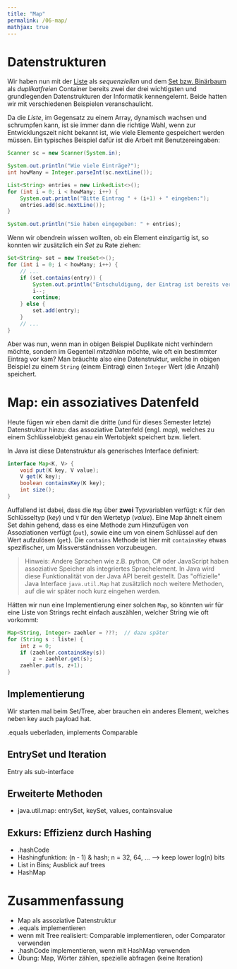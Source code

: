 ```yaml
---
title: "Map"
permalink: /06-map/
mathjax: true
---
```


# Datenstrukturen

Wir haben nun mit der [Liste](/02-linked-list/) als _sequenziellen_ und dem [Set bzw. Binärbaum](/03-tree-set/) als _duplikatfreien_ Container bereits zwei der drei wichtigsten und grundlegenden Datenstrukturen der Informatik kennengelernt.
Beide hatten wir mit verschiedenen Beispielen veranschaulicht.

Da die _Liste_, im Gegensatz zu einem Array, dynamisch wachsen und schrumpfen kann, ist sie immer dann die richtige Wahl, wenn zur Entwicklungszeit nicht bekannt ist, wie viele Elemente gespeichert werden müssen.
Ein typisches Beispiel dafür ist die Arbeit mit Benutzereingaben:

```java
Scanner sc = new Scanner(System.in);

System.out.println("Wie viele Einträge?");
int howMany = Integer.parseInt(sc.nextLine());

List<String> entries = new LinkedList<>();
for (int i = 0; i < howMany; i++) {
	System.out.println("Bitte Eintrag " + (i+1) + " eingeben:");
	entries.add(sc.nextLine());
}

System.out.println("Sie haben eingegeben: " + entries);
```

Wenn wir obendrein wissen wollten, ob ein Element einzigartig ist, so konnten wir zusätzlich ein _Set_ zu Rate ziehen:

```java
Set<String> set = new TreeSet<>();
for (int i = 0; i < howMany; i++) {
	// ...
	if (set.contains(entry)) {
		System.out.println("Entschuldigung, der Eintrag ist bereits vergeben.");
		i--;
		continue;
	} else {
		set.add(entry);
	}
	// ...
}
```


Aber was nun, wenn man in obigen Beispiel Duplikate nicht verhindern möchte, sondern im Gegenteil _mitzählen_ möchte, wie oft ein bestimmter Eintrag vor kam?
Man bräuchte also eine Datenstruktur, welche in obigen Beispiel zu einem `String` (einem Eintrag) einen `Integer` Wert (die Anzahl) speichert.


# Map: ein assoziatives Datenfeld

Heute fügen wir eben damit die dritte (und für dieses Semester letzte) Datenstruktur hinzu: das assoziative Datenfeld (engl. _map_), welches zu einem Schlüsselobjekt genau ein Wertobjekt speichert bzw. liefert.

In Java ist diese Datenstruktur als generisches Interface definiert:

```java
interface Map<K, V> {
	void put(K key, V value);
	V get(K key);
	boolean containsKey(K key);
	int size();
}
```

Auffallend ist dabei, dass die `Map` über **zwei** Typvariablen verfügt: `K` für den Schlüsseltyp (_key_) und `V` für den Wertetyp (_value_).
Eine Map ähnelt einem Set dahin gehend, dass es eine Methode zum Hinzufügen von Assoziationen verfügt (`put`), sowie eine um von einem Schlüssel auf den Wert aufzulösen (`get`).
Die `contains` Methode ist hier mit `containsKey` etwas spezifischer, um Missverständnissen vorzubeugen.

> Hinweis: Andere Sprachen wie z.B. python, C\# oder JavaScript haben assoziative Speicher als integriertes Sprachelement.
> In Java wird diese Funktionalität von der Java API bereit gestellt.
> Das "offizielle" Java Interface `java.util.Map` hat zusätzlich noch weitere Methoden, auf die wir später noch kurz eingehen werden.

Hätten wir nun eine Implementierung einer solchen `Map`, so könnten wir für eine Liste von Strings recht einfach auszählen, welcher String wie oft vorkommt:

```java
Map<String, Integer> zaehler = ???;  // dazu später
for (String s : liste) {
	int z = 0;
	if (zaehler.containsKey(s))
		z = zaehler.get(s);
	zaehler.put(s, z+1);
}
```

## Implementierung

Wir starten mal beim Set/Tree, aber brauchen ein anderes Element, welches neben key auch payload hat.

.equals ueberladen, implements Comparable


## EntrySet und Iteration

Entry als sub-interface


## Erweiterte Methoden

+ java.util.map: entrySet, keySet, values, containsvalue

## Exkurs: Effizienz durch Hashing

+ .hashCode
+ Hashingfunktion: (n - 1) & hash; n = 32, 64, ... --> keep lower log(n) bits
+ List in Bins; Ausblick auf trees
+ HashMap


# Zusammenfassung

+ Map als assoziative Datenstruktur
+ .equals implementieren
+ wenn mit Tree realisiert: Comparable<T> implementieren, oder Comparator<T> verwenden
+ .hashCode implementieren, wenn mit HashMap verwenden
+ Übung: Map, Wörter zählen, spezielle abfragen (keine Iteration)

